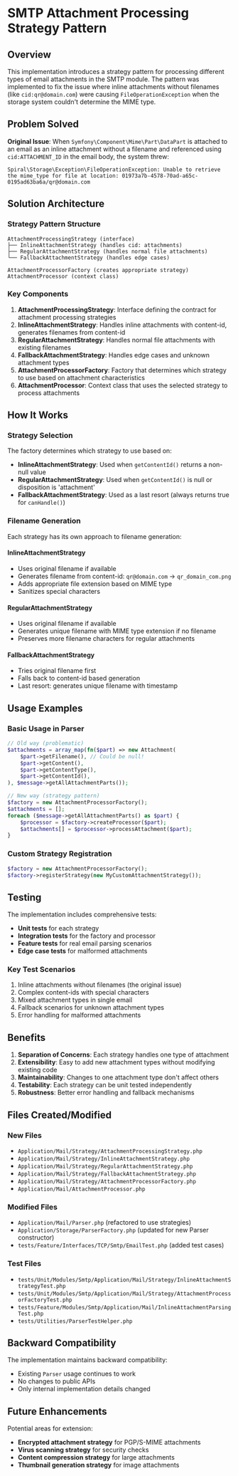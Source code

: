 # SMTP Attachment Processing Strategy Pattern

## Overview

This implementation introduces a strategy pattern for processing different types of email attachments in the SMTP
module. The pattern was implemented to fix the issue where inline attachments without filenames (like
`cid:qr@domain.com`) were causing `FileOperationException` when the storage system couldn't determine the MIME type.

## Problem Solved

**Original Issue**: When `Symfony\Component\Mime\Part\DataPart` is attached to an email as an inline attachment without
a filename and referenced using `cid:ATTACHMENT_ID` in the email body, the system threw:

```
Spiral\Storage\Exception\FileOperationException: Unable to retrieve the mime_type for file at location: 01973a7b-4578-70ad-a65c-0195ad63ba6a/qr@domain.com
```

## Solution Architecture

### Strategy Pattern Structure

```
AttachmentProcessingStrategy (interface)
├── InlineAttachmentStrategy (handles cid: attachments)
├── RegularAttachmentStrategy (handles normal file attachments)
└── FallbackAttachmentStrategy (handles edge cases)

AttachmentProcessorFactory (creates appropriate strategy)
AttachmentProcessor (context class)
```

### Key Components

1. **AttachmentProcessingStrategy**: Interface defining the contract for attachment processing strategies
2. **InlineAttachmentStrategy**: Handles inline attachments with content-id, generates filenames from content-id
3. **RegularAttachmentStrategy**: Handles normal file attachments with existing filenames
4. **FallbackAttachmentStrategy**: Handles edge cases and unknown attachment types
5. **AttachmentProcessorFactory**: Factory that determines which strategy to use based on attachment characteristics
6. **AttachmentProcessor**: Context class that uses the selected strategy to process attachments

## How It Works

### Strategy Selection

The factory determines which strategy to use based on:

- **InlineAttachmentStrategy**: Used when `getContentId()` returns a non-null value
- **RegularAttachmentStrategy**: Used when `getContentId()` is null or disposition is 'attachment'
- **FallbackAttachmentStrategy**: Used as a last resort (always returns true for `canHandle()`)

### Filename Generation

Each strategy has its own approach to filename generation:

#### InlineAttachmentStrategy

- Uses original filename if available
- Generates filename from content-id: `qr@domain.com` → `qr_domain_com.png`
- Adds appropriate file extension based on MIME type
- Sanitizes special characters

#### RegularAttachmentStrategy

- Uses original filename if available
- Generates unique filename with MIME type extension if no filename
- Preserves more filename characters for regular attachments

#### FallbackAttachmentStrategy

- Tries original filename first
- Falls back to content-id based generation
- Last resort: generates unique filename with timestamp

## Usage Examples

### Basic Usage in Parser

```php
// Old way (problematic)
$attachments = array_map(fn($part) => new Attachment(
    $part->getFilename(), // Could be null!
    $part->getContent(),
    $part->getContentType(),
    $part->getContentId(),
), $message->getAllAttachmentParts());

// New way (strategy pattern)
$factory = new AttachmentProcessorFactory();
$attachments = [];
foreach ($message->getAllAttachmentParts() as $part) {
    $processor = $factory->createProcessor($part);
    $attachments[] = $processor->processAttachment($part);
}
```

### Custom Strategy Registration

```php
$factory = new AttachmentProcessorFactory();
$factory->registerStrategy(new MyCustomAttachmentStrategy());
```

## Testing

The implementation includes comprehensive tests:

- **Unit tests** for each strategy
- **Integration tests** for the factory and processor
- **Feature tests** for real email parsing scenarios
- **Edge case tests** for malformed attachments

### Key Test Scenarios

1. Inline attachments without filenames (the original issue)
2. Complex content-ids with special characters
3. Mixed attachment types in single email
4. Fallback scenarios for unknown attachment types
5. Error handling for malformed attachments

## Benefits

1. **Separation of Concerns**: Each strategy handles one type of attachment
2. **Extensibility**: Easy to add new attachment types without modifying existing code
3. **Maintainability**: Changes to one attachment type don't affect others
4. **Testability**: Each strategy can be unit tested independently
5. **Robustness**: Better error handling and fallback mechanisms

## Files Created/Modified

### New Files

- `Application/Mail/Strategy/AttachmentProcessingStrategy.php`
- `Application/Mail/Strategy/InlineAttachmentStrategy.php`
- `Application/Mail/Strategy/RegularAttachmentStrategy.php`
- `Application/Mail/Strategy/FallbackAttachmentStrategy.php`
- `Application/Mail/Strategy/AttachmentProcessorFactory.php`
- `Application/Mail/AttachmentProcessor.php`

### Modified Files

- `Application/Mail/Parser.php` (refactored to use strategies)
- `Application/Storage/ParserFactory.php` (updated for new Parser constructor)
- `tests/Feature/Interfaces/TCP/Smtp/EmailTest.php` (added test cases)

### Test Files

- `tests/Unit/Modules/Smtp/Application/Mail/Strategy/InlineAttachmentStrategyTest.php`
- `tests/Unit/Modules/Smtp/Application/Mail/Strategy/AttachmentProcessorFactoryTest.php`
- `tests/Feature/Modules/Smtp/Application/Mail/InlineAttachmentParsingTest.php`
- `tests/Utilities/ParserTestHelper.php`

## Backward Compatibility

The implementation maintains backward compatibility:

- Existing `Parser` usage continues to work
- No changes to public APIs
- Only internal implementation details changed

## Future Enhancements

Potential areas for extension:

- **Encrypted attachment strategy** for PGP/S-MIME attachments
- **Virus scanning strategy** for security checks
- **Content compression strategy** for large attachments
- **Thumbnail generation strategy** for image attachments
